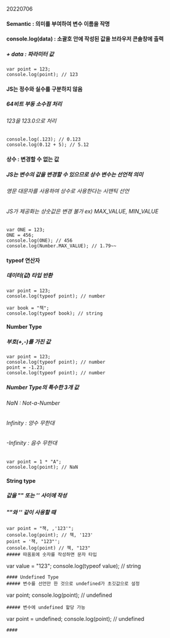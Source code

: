 20220706

#### Semantic : 의미를 부여하여 변수 이름을 작명

#### console.log(data) : 소괄호 안에 작성된 값을 브라우저 콘솔창에 출력
##### + data : 파라미터 값

```
var point = 123;
console.log(point); // 123
```

#### JS는 정수와 실수를 구분하지 않음
##### 64비트 부동 소수점 처리
###### 123을 123.0으로 처리

```
console.log(.123); // 0.123
console.log(0.12 + 5); // 5.12
```
#### 상수 : 변경할 수 없는 값
##### JS는 변수의 값을 변경할 수 있으므로 상수 변수는 선언적 의미
###### 영문 대문자를 사용하여 상수로 사용한다는 시맨틱 선언
###### JS가 제공화는 상숫값은 변경 불가 ex) MAX_VALUE, MIN_VALUE
```
var ONE = 123;
ONE = 456;
console.log(ONE); // 456
console.log(Number.MAX_VALUE); // 1.79~~
```
#### typeof 연산자
##### 데이터(값) 타입 반환
```
var point = 123;
console.log(typeof point); // number

var book = "책";
console.log(typeof book); // string
```
#### Number Type
##### 부호(+,-)를 가진 값

```
var point = 123;
console.log(typeof point); // number
point = -1.23;
console.log(typeof point); // number
```
##### Number Type의 특수한 3개 값
###### NaN : Not-a-Number
###### Infinity : 양수 무한대
###### -Infinity : 음수 무한대

```
var point = 1 * "A";
console.log(point); // NaN
```
#### String type
##### 값을 "" 또는 '' 사이에 작성
##### ""와 '' 같이 사용할 때
```
var point = "책, ,'123'";
console.log(point); // 책, '123'
point = '책, "123"';
console.log(point) // 책, "123"
##### 따옴표에 숫자를 작성하면 문자 타입
```
var value = "123";
console.log(typeof value); // string
```
#### Undefined Type
##### 변수를 선언만 한 것으로 undefined가 초깃값으로 설정
```
var point;
console.log(point); // undefined
```
##### 변수에 undefined 할당 가능
```
var point = undefined;
console.log(point); // undefined
```
####
